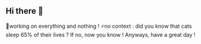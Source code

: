 ## Hi there 👋
🔭working on everything and nothing !
⚡no context : did you know that cats sleep 65% of their lives ? If no, now you know !
Anyways, have a great day !

<!--
**nosans/nosans** is a ✨ _special_ ✨ repository because its `README.md` (this file) appears on your GitHub profile.

Here are some ideas to get you started:

- 🔭 I’m currently working on ...
- 🌱 I’m currently learning ...
- 👯 I’m looking to collaborate on ...
- 🤔 I’m looking for help with ...
- 💬 Ask me about ...
- 📫 How to reach me: ...
- 😄 Pronouns: ...
- ⚡ Fun fact: ...
-->
